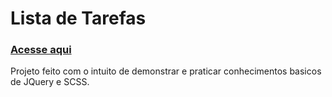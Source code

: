 # Lista de Tarefas

### <a href="https://fhenric.github.io/to-do-list/" target="_blank" >Acesse aqui</a>

Projeto feito com o intuito de demonstrar e praticar conhecimentos basicos de JQuery e SCSS.
